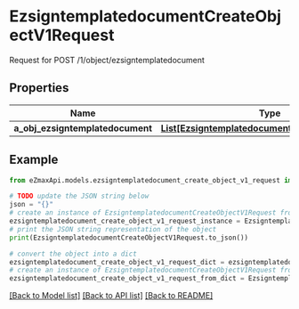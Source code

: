 # EzsigntemplatedocumentCreateObjectV1Request

Request for POST /1/object/ezsigntemplatedocument

## Properties

Name | Type | Description | Notes
------------ | ------------- | ------------- | -------------
**a_obj_ezsigntemplatedocument** | [**List[EzsigntemplatedocumentRequestCompound]**](EzsigntemplatedocumentRequestCompound.md) |  | 

## Example

```python
from eZmaxApi.models.ezsigntemplatedocument_create_object_v1_request import EzsigntemplatedocumentCreateObjectV1Request

# TODO update the JSON string below
json = "{}"
# create an instance of EzsigntemplatedocumentCreateObjectV1Request from a JSON string
ezsigntemplatedocument_create_object_v1_request_instance = EzsigntemplatedocumentCreateObjectV1Request.from_json(json)
# print the JSON string representation of the object
print(EzsigntemplatedocumentCreateObjectV1Request.to_json())

# convert the object into a dict
ezsigntemplatedocument_create_object_v1_request_dict = ezsigntemplatedocument_create_object_v1_request_instance.to_dict()
# create an instance of EzsigntemplatedocumentCreateObjectV1Request from a dict
ezsigntemplatedocument_create_object_v1_request_from_dict = EzsigntemplatedocumentCreateObjectV1Request.from_dict(ezsigntemplatedocument_create_object_v1_request_dict)
```
[[Back to Model list]](../README.md#documentation-for-models) [[Back to API list]](../README.md#documentation-for-api-endpoints) [[Back to README]](../README.md)


